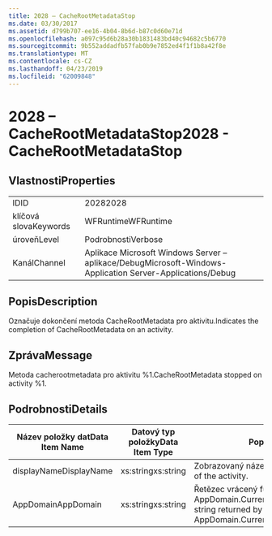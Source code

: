 ```yaml
---
title: 2028 – CacheRootMetadataStop
ms.date: 03/30/2017
ms.assetid: d799b707-ee16-4b04-8b6d-b87c0d60e71d
ms.openlocfilehash: a097c95d6b28a30b1831483bd40c94682c5b6770
ms.sourcegitcommit: 9b552addadfb57fab0b9e7852ed4f1f1b8a42f8e
ms.translationtype: MT
ms.contentlocale: cs-CZ
ms.lasthandoff: 04/23/2019
ms.locfileid: "62009848"
---
```

# <a name="2028---cacherootmetadatastop"></a><span data-ttu-id="17029-102">2028 – CacheRootMetadataStop</span><span class="sxs-lookup"><span data-stu-id="17029-102">2028 - CacheRootMetadataStop</span></span>
## <a name="properties"></a><span data-ttu-id="17029-103">Vlastnosti</span><span class="sxs-lookup"><span data-stu-id="17029-103">Properties</span></span>  
  
|||  
|-|-|  
|<span data-ttu-id="17029-104">ID</span><span class="sxs-lookup"><span data-stu-id="17029-104">ID</span></span>|<span data-ttu-id="17029-105">2028</span><span class="sxs-lookup"><span data-stu-id="17029-105">2028</span></span>|  
|<span data-ttu-id="17029-106">klíčová slova</span><span class="sxs-lookup"><span data-stu-id="17029-106">Keywords</span></span>|<span data-ttu-id="17029-107">WFRuntime</span><span class="sxs-lookup"><span data-stu-id="17029-107">WFRuntime</span></span>|  
|<span data-ttu-id="17029-108">úroveň</span><span class="sxs-lookup"><span data-stu-id="17029-108">Level</span></span>|<span data-ttu-id="17029-109">Podrobnosti</span><span class="sxs-lookup"><span data-stu-id="17029-109">Verbose</span></span>|  
|<span data-ttu-id="17029-110">Kanál</span><span class="sxs-lookup"><span data-stu-id="17029-110">Channel</span></span>|<span data-ttu-id="17029-111">Aplikace Microsoft Windows Server – aplikace/Debug</span><span class="sxs-lookup"><span data-stu-id="17029-111">Microsoft-Windows-Application Server-Applications/Debug</span></span>|  
  
## <a name="description"></a><span data-ttu-id="17029-112">Popis</span><span class="sxs-lookup"><span data-stu-id="17029-112">Description</span></span>  
 <span data-ttu-id="17029-113">Označuje dokončení metoda CacheRootMetadata pro aktivitu.</span><span class="sxs-lookup"><span data-stu-id="17029-113">Indicates the completion of CacheRootMetadata on an activity.</span></span>  
  
## <a name="message"></a><span data-ttu-id="17029-114">Zpráva</span><span class="sxs-lookup"><span data-stu-id="17029-114">Message</span></span>  
 <span data-ttu-id="17029-115">Metoda cacherootmetadata pro aktivitu %1.</span><span class="sxs-lookup"><span data-stu-id="17029-115">CacheRootMetadata stopped on activity %1.</span></span>  
  
## <a name="details"></a><span data-ttu-id="17029-116">Podrobnosti</span><span class="sxs-lookup"><span data-stu-id="17029-116">Details</span></span>  
  
|<span data-ttu-id="17029-117">Název položky dat</span><span class="sxs-lookup"><span data-stu-id="17029-117">Data Item Name</span></span>|<span data-ttu-id="17029-118">Datový typ položky</span><span class="sxs-lookup"><span data-stu-id="17029-118">Data Item Type</span></span>|<span data-ttu-id="17029-119">Popis</span><span class="sxs-lookup"><span data-stu-id="17029-119">Description</span></span>|  
|--------------------|--------------------|-----------------|  
|<span data-ttu-id="17029-120">displayName</span><span class="sxs-lookup"><span data-stu-id="17029-120">DisplayName</span></span>|<span data-ttu-id="17029-121">xs:string</span><span class="sxs-lookup"><span data-stu-id="17029-121">xs:string</span></span>|<span data-ttu-id="17029-122">Zobrazovaný název aktivity.</span><span class="sxs-lookup"><span data-stu-id="17029-122">The display name of the activity.</span></span>|  
|<span data-ttu-id="17029-123">AppDomain</span><span class="sxs-lookup"><span data-stu-id="17029-123">AppDomain</span></span>|<span data-ttu-id="17029-124">xs:string</span><span class="sxs-lookup"><span data-stu-id="17029-124">xs:string</span></span>|<span data-ttu-id="17029-125">Řetězec vrácený funkcí AppDomain.CurrentDomain.FriendlyName.</span><span class="sxs-lookup"><span data-stu-id="17029-125">The string returned by AppDomain.CurrentDomain.FriendlyName.</span></span>|
